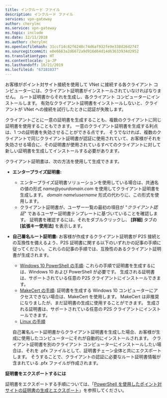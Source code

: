 ```yaml
---
title: インクルード ファイル
description: インクルード ファイル
services: vpn-gateway
author: cherylmc
ms.service: vpn-gateway
ms.topic: include
ms.date: 12/11/2018
ms.author: cherylmc
ms.openlocfilehash: 31ccf14c82f6248c74d6af932fe9e338d26d2747
ms.sourcegitcommit: e0e6663a2d6672a9d916d64d14d63633934d2952
ms.translationtype: HT
ms.contentlocale: ja-JP
ms.lasthandoff: 10/21/2019
ms.locfileid: "67181037"
---
```

お客様がポイント対サイト接続を使用して VNet に接続する各クライアント コンピューターには、クライアント証明書がインストールされていなければなりません。 ルート証明書からそれを生成し、各クライアント コンピューターにインストールします。 有効なクライアント証明書をインストールしないと、クライアントが VNet への接続を試行したときに認証が失敗します。

クライアントごとに一意の証明書を生成することも、複数のクライアントに同じ証明書を使用することもできます。 一意のクライアント証明書を生成する利点は、1 つの証明書を失効させることができる点です。 そうでなければ、複数のクライアントで同じクライアント証明書が認証に使用されていて、お客様がそれを失効させる場合に、その証明書が使用されているすべてのクライアントに対して新しい証明書を生成してインストールする必要があります。

クライアント証明書は、次の方法を使用して生成できます。

- **エンタープライズ証明書:**

  - エンタープライズ証明書ソリューションを使用している場合は、共通名の値の形式 *name\@yourdomain.com* を使用してクライアント証明書を生成します。 *domain name\username* 形式の代わりに、この形式を使用します。
  - クライアント証明書が、ユーザー一覧の最初の項目が "*クライアント認証*" であるユーザー証明書テンプレートに基づいていることを確認します。 証明書を確認するには、それをダブルクリックし、 **[詳細]** タブの **[拡張キー使用法]** を表示します。

- **自己署名ルート証明書:** お客様が作成するクライアント証明書が P2S 接続との互換性を備えるよう、P2S 証明書に関する以下のいずれかの記事の手順に従ってください。 これらの記事の手順では、互換性のあるクライアント証明書が生成されます。 

  * [Windows 10 PowerShell の手順](../articles/vpn-gateway/vpn-gateway-certificates-point-to-site.md#clientcert): これらの手順で証明書を生成するには、Windows 10 および PowerShell が必要です。 生成される証明書は、サポートされている任意の P2S クライアントにインストールできます。
  * [MakeCert の手順](../articles/vpn-gateway/vpn-gateway-certificates-point-to-site-makecert.md): 証明書を生成する Windows 10 コンピューターにアクセスできない場合は、MakeCert を使用します。 MakeCert は非推奨になりましたが、まだ証明書の生成に使用することができます。 生成される証明書は、サポートされている任意の P2S クライアントにインストールできます。
  * [Linux の手順](../articles/vpn-gateway/vpn-gateway-certificates-point-to-site-linux.md)

  自己署名ルート証明書からクライアント証明書を生成した場合、お客様が生成に使用したコンピューターにそれが自動的にインストールされます。 クライアント証明書を別のクライアント コンピューターにインストールしたい場合は、それを .pfx ファイルとして、証明書チェーン全体と共にエクスポートします。 そうすることで、クライアントの認証に必要なルート証明書情報が含まれている .pfx ファイルが作成されます。 

**証明書をエクスポートするには**

証明書をエクスポートする手順については、「[PowerShell を使用したポイント対サイトの証明書の生成とエクスポート](../articles/vpn-gateway/vpn-gateway-certificates-point-to-site.md#clientexport)」を参照してください。
